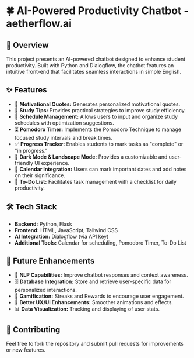 # 🍀 AI-Powered Productivity Chatbot - aetherflow.ai

## 📌 Overview
This project presents an AI-powered chatbot designed to enhance student productivity. Built with Python and Dialogflow, the chatbot features an intuitive front-end that facilitates seamless interactions in simple English.

## ✨ Features
- 🎯 **Motivational Quotes:** Generates personalized motivational quotes.
- 📖 **Study Tips:** Provides practical strategies to improve study efficiency.
- 📅 **Schedule Management:** Allows users to input and organize study schedules with optimization suggestions.
- ⏳ **Pomodoro Timer:** Implements the Pomodoro Technique to manage focused study intervals and break times.
- ✅ **Progress Tracker:** Enables students to mark tasks as "complete" or "in progress."
- 🌙 **Dark Mode & Landscape Mode:** Provides a customizable and user-friendly UI experience.
- 📆 **Calendar Integration:** Users can mark important dates and add notes on their significance.
- 📝 **To-Do List:** Facilitates task management with a checklist for daily productivity.

## 🛠 Tech Stack
- **Backend:** Python, Flask
- **Frontend:** HTML, JavaScript, Tailwind CSS
- **AI Integration:** Dialogflow (via API key)
- **Additional Tools:** Calendar for scheduling, Pomodoro Timer, To-Do List

## 🔮 Future Enhancements
- 🤖 **NLP Capabilities:** Improve chatbot responses and context awareness.
- 🗄 **Database Integration:** Store and retrieve user-specific data for personalized interactions.
- 🎲 **Gamification:** Streaks and Rewards to encourage user engagement.
- 💢 **Better UX/UI Enhancements:** Smoother animations and effects.
- 📊 **Data Visualization:** Tracking and displaying of user stats. 

## 🤝 Contributing
Feel free to fork the repository and submit pull requests for improvements or new features.
